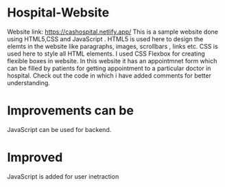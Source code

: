 # Hospital-Website
Website link: https://cashospital.netlify.app/
This is a sample website done using  HTML5,CSS and JavaScript .
HTML5 is used here to design the elemts in the website like paragraphs, images, scrollbars , links etc.
CSS is used  here to style all HTML elements.
I used CSS Flexbox for creating flexible boxes in website.
In this website it has an appointmnet form which can be filled by patients for getting appointment to a particular doctor in hospital.
Check out the code in which i have added comments for better understanding.




# Improvements can be
JavaScript can be used for backend.
# Improved
JavaScript is added for user inetraction



